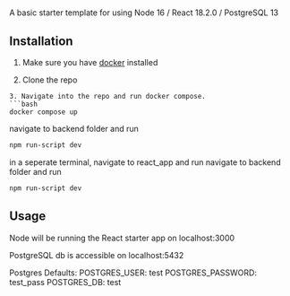 # 

A basic starter template for using Node 16 / React 18.2.0 / PostgreSQL 13  

## Installation

1. Make sure you have [docker](https://docs.docker.com/get-started/) installed

2. Clone the repo
```
3. Navigate into the repo and run docker compose.
```bash
docker compose up
```
navigate to backend folder and run 
```bash
npm run-script dev
```
in a seperate terminal, navigate to react_app and run 
navigate to backend folder and run 
```bash
npm run-script dev
```


## Usage

Node will be running the React starter app on localhost:3000

PostgreSQL db is accessible on localhost:5432

Postgres Defaults:
      POSTGRES_USER: test
      POSTGRES_PASSWORD: test_pass
      POSTGRES_DB: test
